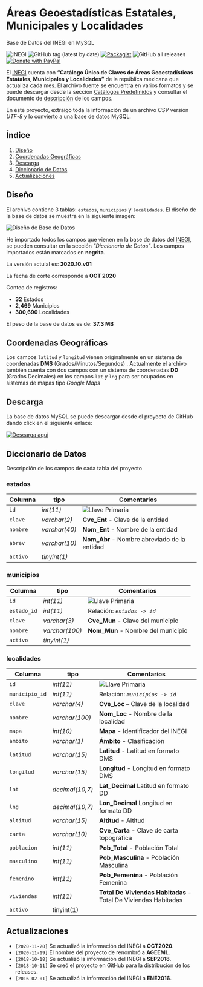 # Áreas Geoestadísticas Estatales, Municipales y Localidades

Base de Datos del INEGI en MySQL

![INEGI](http://developarts.com/bl-content/uploads/pages/0816cd7b202010d18c4740d5a698faa9/inegibanner.png)
![GitHub tag (latest by date)](https://img.shields.io/github/v/release/developarts/AGEEML?style=for-the-badge)
[![Packagist](https://img.shields.io/packagist/l/doctrine/orm.svg?style=for-the-badge)](https://opensource.org/licenses/MIT)
![GitHub all releases](https://img.shields.io/github/downloads/developarts/AGEEML/total?style=for-the-badge)
[![Donate with PayPal](https://img.shields.io/badge/PayPal-Donate-yellow.svg?style=for-the-badge)](https://www.paypal.me/developarts)

El [INEGI](http://www.inegi.org.mx/) cuenta con **“Catálogo Único de Claves de Áreas Geoestadísticas Estatales, Municipales y Localidades”**  de la república mexicana que actualiza cada mes. El archivo fuente se encuentra en varios formatos y se puede descargar desde la sección [Catálogos Predefinidos](https://www.inegi.org.mx/app/ageeml/) y consultar el documento de [descripción](https://www.inegi.org.mx/contenidos/app/ageeml/Ayuda/Ayuda_Gral_Cat_Unico.pdf) de los campos.

En este proyecto, extraigo toda la información de un archivo _CSV_ versión _UTF-8_ y lo convierto a una base de datos MySQL.

<!-- pagebreak -->

## Índice

1. [Diseño](#link1)
2. [Coordenadas Geográficas](#link2)
3. [Descarga](#link3)
4. [Diccionario de Datos](#link4)
5. [Actualizaciones](#link5)

<!-- toc -->

## Diseño <a name="link1"></a>

El archivo contiene 3 tablas: `estados`, `municipios` y `localidades`. El diseño de la base de datos se muestra en la siguiente imagen:


![Diseño de Base de Datos](http://developarts.com/bl-content/uploads/mysql_inegi.png)


He importado todos los campos que vienen en la base de datos del [INEGI](http://www.inegi.org.mx/), se pueden consultar en la sección _"Diccionario de Datos"_. Los campos importados están marcados en **negrita**.

La versión actuial es: **2020.10.v01**

La fecha de corte corresponde a **OCT 2020**

Conteo de registros:

* **32** Estados
* **2,469** Municipios
* **300,690** Localidades

El peso de la base de datos es de: **37.3 MB**



## Coordenadas Geográficas <a name="link2"></a>

Los campos `latitud` y `longitud` vienen originalmente en un sistema de coordenadas **DMS** (Grados/Minutos/Segundos) . Actualmente el archivo también cuenta con dos campos con un sistema de coordenadas **DD** (Grados Decimales) en los campos `lat` y `lng` para ser ocupados en sistemas de mapas tipo _Google Maps_


## Descarga <a name="link3"></a>

La base de datos MySQL se puede descargar desde el proyecto de GitHub dándo click en el siguiente enlace:

[![Descarga aquí](http://developarts.com/bl-content/uploads/github.png)](https://github.com/developarts/AGEEML/releases/latest)



## Diccionario de Datos <a name="link4"></a>

Descripción de los campos de cada tabla del proyecto


### estados
| Columna | tipo | Comentarios |
| --- | --- | --- |
| `id` | _int(11)_ | ![Llave Primaria](http://developarts.com/bl-content/uploads/iconkey.png) |
| `clave` | _varchar(2)_ | **Cve_Ent** - Clave de la entidad |
| `nombre` | _varchar(40)_ | **Nom_Ent** - Nombre de la entidad |
| `abrev` | _varchar(10)_ | **Nom_Abr** - Nombre abreviado de la entidad |
| `activo` | _tinyint(1)_ |  |


### municipios
| Columna | tipo | Comentarios |
| --- | --- | --- |
| `id` | _int(11)_ | ![Llave Primaria](http://developarts.com/bl-content/uploads/iconkey.png) |
| `estado_id` | _int(11)_ | Relación: _`estados -> id`_ |
| `clave` | _varchar(3)_ | **Cve_Mun** - Clave del municipio |
| `nombre` | _varchar(100)_ | **Nom_Mun** - Nombre del municipio |
| `activo` | _tinyint(1)_ |  |


### localidades
| Columna | tipo | Comentarios |
| --- | --- | --- |
| `id` | _int(11)_ | ![Llave Primaria](http://developarts.com/bl-content/uploads/iconkey.png) |
| `municipio_id` | _int(11)_ | Relación: _`municipios -> id`_ |
| `clave` | _varchar(4)_ | **Cve_Loc** – Clave de la localidad |
| `nombre` | _varchar(100)_ | **Nom_Loc** - Nombre de la localidad |
| `mapa` | _int(10)_ | **Mapa** - Identificador del INEGI |
| `ambito` | _varchar(1)_ | **Ámbito** - Clasificación |
| `latitud` | _varchar(15)_ | **Latitud** - Latitud en formato DMS |
| `longitud` | _varchar(15)_ | **Longitud** - Longitud en formato DMS |
| `lat` | _decimal(10,7)_ | **Lat_Decimal** Latitud en formato DD |
| `lng` | _decimal(10,7)_ | **Lon_Decimal** Longitud en formato DD |
| `altitud` | _varchar(15)_ | **Altitud** - Altitud |
| `carta` | _varchar(10)_ | **Cve_Carta** - Clave de carta topográfica |
| `poblacion` | _int(11)_ | **Pob_Total** - Población Total |
| `masculino` | _int(11)_ | **Pob_Masculina** - Población Masculina |
| `femenino` | _int(11)_ | **Pob_Femenina** - Población Femenina |
| `viviendas` | _int(11)_ | **Total De Viviendas Habitadas** - Total De Viviendas Habitadas |
| `activo` | tinyint(1) |  |


## Actualizaciones <a name="link5"></a>


* `[2020-11-20]` Se actualizó la información del INEGI a **OCT2020**.
*  `[2020-11-19]` El nombre del proyecto de renombró a **AGEEML**.
* `[2018-10-18]` Se actualizó la información del INEGI a **SEP2018**.
* `[2018-10-11]` Se creó el proyecto en GitHub para la distribución de los releases.
* `[2016-02-01]` Se actualizó la información del INEGI a **ENE2016**.
